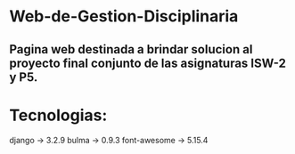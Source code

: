 # Web-de-Gestion-Disciplinaria

## Pagina web destinada a brindar solucion al proyecto final conjunto de las asignaturas ISW-2 y P5.

# Tecnologias:

django -> 3.2.9
bulma -> 0.9.3
font-awesome -> 5.15.4
